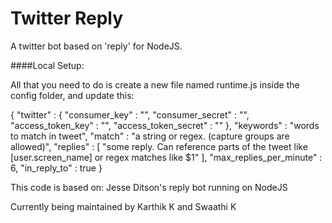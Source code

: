 Twitter Reply
=====

A twitter bot based on 'reply' for NodeJS.

####Local Setup:

All that you need to do is create a new file named runtime.js inside the config folder, and update this:

{
      "twitter" : {
        "consumer_key" : "<your consumer key>",
        "consumer_secret" : "<your consumer key>",
        "access_token_key" : "<your access token>",
        "access_token_secret" : "<your access token secret>"
      },
      "keywords" : "words to match in tweet",
      "match" : "a string or regex. (capture groups are allowed)",
      "replies" : [
        "some reply. Can reference parts of the tweet like [user.screen_name] or regex matches like $1"
      ],
      "max_replies_per_minute" : 6,
      "in_reply_to" : true
    }

This code is based on: Jesse Ditson's reply bot running on NodeJS

Currently being maintained by Karthik K and Swaathi K